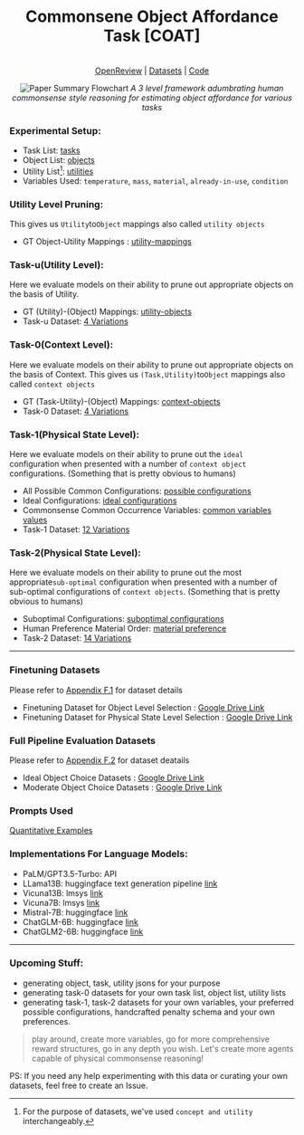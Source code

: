 <h1 align="center">
Commonsene Object Affordance Task [COAT]
</h1>
  
<p align="center">
  <br>
  <a href="https://openreview.net/pdf?id=xYkdmEGhIM">OpenReview</a> | <a href="https://drive.google.com/drive/u/4/folders/1reH0JHhPM_tFzDMcAaJF0PycFMixfIbo">Datasets</a> | <a href="https://github.com/Ayush8120/COAT-code">Code</a> 
</p>

<p align="center">
<img src="https://github.com/com-phy-affordance/COAT/blob/main/levels-intro.png" alt="Paper Summary Flowchart">
<em>A 3 level framework adumbrating human commonsense style reasoning for estimating object affordance for various tasks</em>
</p>

### Experimental Setup:
- Task List: [tasks](https://github.com/com-phy-affordance/com-affordance/blob/main/tasks.json)
- Object List: [objects](https://github.com/com-phy-affordance/com-affordance/blob/main/concepts.json)
- Utility List[^1]: [utilities](https://github.com/com-phy-affordance/com-affordance/blob/main/concepts.json)
- Variables Used:
  ```temperature```, ```mass```, ```material```, ```already-in-use```, ```condition```
  
### Utility Level Pruning:
This gives us ```Utility```to``Object`` mappings also called ```utility objects```
- GT Object-Utility Mappings : [utility-mappings](https://github.com/com-phy-affordance/com-affordance/blob/main/objects.json)

### Task-u(Utility Level):
Here we evaluate models on their ability to prune out appropriate objects on the basis of Utility. 
- GT (Utility)-(Object) Mappings: [utility-objects](https://github.com/com-phy-affordance/com-affordance/blob/main/objects.json)
- Task-u Dataset: [4 Variations](https://drive.google.com/drive/folders/1JJSIicKGp0a7ThsenKl0XWKsTtPL_b5z?usp=sharing)
  
### Task-0(Context Level):
Here we evaluate models on their ability to prune out appropriate objects on the basis of Context. This gives us ```(Task,Utility)```to``Object`` mappings also called ```context objects```
- GT (Task-Utility)-(Object) Mappings: [context-objects](https://github.com/com-phy-affordance/com-affordance/blob/main/oracle.json)
- Task-0 Dataset: [4 Variations](https://drive.google.com/drive/folders/1reH0JHhPM_tFzDMcAaJF0PycFMixfIbo?usp=sharing)

### Task-1(Physical State Level):
Here we evaluate models on their ability to prune out the ```ideal``` configuration when presented with a number of ```context object``` configurations. (Something that is pretty obvious to humans)
- All Possible Common Configurations: [possible configurations](https://github.com/com-phy-affordance/com-affordance/blob/main/task-1/possible_configurations_v1.json)
- Ideal Configurations: [ideal configurations](https://github.com/com-phy-affordance/com-affordance/blob/main/task-1/pouch_config_oracle.json)
- Commonsense Common Occurrence Variables: [common variables values](https://github.com/com-phy-affordance/com-affordance/blob/main/task-1/common_var_responses.json)
- Task-1 Dataset: [12 Variations](https://drive.google.com/drive/folders/1reH0JHhPM_tFzDMcAaJF0PycFMixfIbo?usp=sharing)

### Task-2(Physical State Level):
Here we evaluate models on their ability to prune out the most appropriate```sub-optimal``` configuration when presented with a number of sub-optimal configurations of ```context objects```. (Something that is pretty obvious to humans)
- Suboptimal Configurations: [suboptimal configurations](https://github.com/com-phy-affordance/com-affordance/blob/main/task-2/pouch_suboptimal.json)
- Human Preference Material Order: [material preference](https://github.com/com-phy-affordance/com-affordance/blob/main/task-2/material_preference.json)
- Task-2 Dataset: [14 Variations](https://drive.google.com/drive/folders/1reH0JHhPM_tFzDMcAaJF0PycFMixfIbo?usp=sharing)
---------------------------------------------------------------------------------------------------------------

### Finetuning Datasets 

Please refer to [Appendix F.1](https://openreview.net/pdf?id=xYkdmEGhIM) for dataset details

- Finetuning Dataset for Object Level Selection : [Google Drive Link](https://drive.google.com/drive/folders/1GtrGQxTTtYEczYK1ytB71Y2HGxM1TEu5?usp=drive_link)
- Finetuning Dataset for Physical State Level Selection : [Google Drive Link](https://drive.google.com/drive/folders/1FiZc8u_G8wUrN4NroZmIgmcTe0jor72T?usp=drive_link)

### Full Pipeline Evaluation Datasets

Please refer to [Appendix F.2](https://openreview.net/pdf?id=xYkdmEGhIM) for dataset deatails

- Ideal Object Choice Datasets : [Google Drive Link](https://drive.google.com/drive/folders/1SMM2TU1BKH32oKtfmW0gS3QfyUA68IZ0?usp=drive_link)
- Moderate Object Choice Datasets : [Google Drive Link](https://drive.google.com/drive/folders/1SlZQBp4Iao3VHnmOFZMKfzn_LWOctnVE?usp=drive_link)


<h3>Prompts Used</h3>
<p>
  
  [Quantitative Examples](https://giant-licorice-a62.notion.site/Prompts-for-Appendix-Examples-d58e0184d1c546bd8632024de3f7ac25)
</p>

### Implementations For Language Models:
- PaLM/GPT3.5-Turbo: API
- LLama13B: huggingface text generation pipeline [link](https://huggingface.co/blog/llama2)
- Vicuna13B: lmsys [link](https://github.com/lm-sys/FastChat)
- Vicuna7B: lmsys [link](https://github.com/lm-sys/FastChat)
- Mistral-7B: huggingface [link](https://huggingface.co/mistralai/Mistral-7B-Instruct-v0.1)
- ChatGLM-6B: huggingface [link](https://huggingface.co/THUDM/chatglm-6b)
- ChatGLM2-6B: huggingface [link](https://github.com/THUDM/ChatGLM2-6B)

[^1]: For the purpose of datasets, we've used `concept and utility` interchangeably.
----------------------------------------------------------------------------------------------------------------
### Upcoming Stuff:
- generating object, task, utility jsons for your purpose 
- generating task-0 datasets for your own task list, object list, utility lists
- generating task-1, task-2 datasets for your own variables, your preferred possible configurations, handcrafted penalty schema and your own preferences.

> play around, create more variables, go for more comprehensive reward structures, go in any depth you wish. Let's create more agents capable of physical commonsense reasoning!

PS: If you need any help experimenting with this data or curating your own datasets, feel free to create an Issue.
